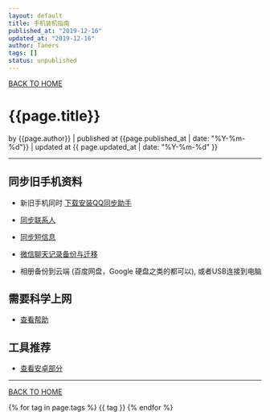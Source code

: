 ```yaml
---
layout: default
title: 手机装机指南
published_at: "2019-12-16"
updated_at: "2019-12-16"
author: Taners
tags: []
status: unpublished
---
```


[BACK TO HOME](https://tane-rs.github.io)

# {{page.title}}

by {{page.author}} |
published at {{page.published_at | date: "%Y-%m-%d"}} |
updated at {{ page.updated_at | date: "%Y-%m-%d" }}

---

## 同步旧手机资料

- 新旧手机同时 [下载安装QQ同步助手](https://dl.pconline.com.cn/download/55928.html)
  
- [同步联系人](https://jingyan.baidu.com/article/9225544679a637851648f48c.html)
  
- [同步短信息](https://jingyan.baidu.com/article/ed2a5d1f3dd6dd09f6be1721.html)

- [微信聊天记录备份与迁移](https://jingyan.baidu.com/article/425e69e6e69fa0be15fc1687.html)

- 相册备份到云端 (百度网盘，Google 硬盘之类的都可以), 或者USB连接到电脑



## 需要科学上网

- [查看帮助](https://tane-rs.github.io/2019/09/19/00.html)


## 工具推荐
- [查看安卓部分](https://tane-rs.github.io/2019/12/17/00.html)


---
[BACK TO HOME](https://tane-rs.github.io)

{% for tag in page.tags %}
  {{ tag }}
{% endfor %}

